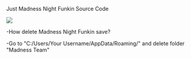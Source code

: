 Just Madness Night Funkin Source Code

![](https://cdn.discordapp.com/attachments/873872779676626944/898622439007850526/icon.png)

-How delete Madness Night Funkin save?

-Go to "C:/Users/Your Username/AppData/Roaming/" and delete folder "Madness Team"
